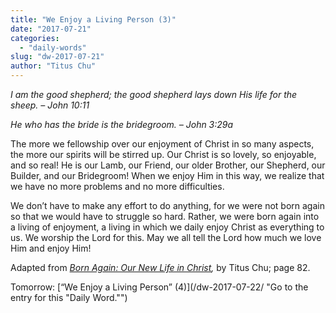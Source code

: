 ```yaml
---
title: "We Enjoy a Living Person (3)"
date: "2017-07-21"
categories: 
  - "daily-words"
slug: "dw-2017-07-21"
author: "Titus Chu"
---
```


_I am the good shepherd; the good shepherd lays down His life for the sheep._ _– John 10:11_

_He who has the bride is the bridegroom._ _– John 3:29a_

The more we fellowship over our enjoyment of Christ in so many aspects, the more our spirits will be stirred up. Our Christ is so lovely, so enjoyable, and so real! He is our Lamb, our Friend, our older Brother, our Shepherd, our Builder, and our Bridegroom! When we enjoy Him in this way, we realize that we have no more problems and no more difficulties.

We don’t have to make any effort to do anything, for we were not born again so that we would have to struggle so hard. Rather, we were born again into a living of enjoyment, a living in which we daily enjoy Christ as everything to us. We worship the Lord for this. May we all tell the Lord how much we love Him and enjoy Him!

Adapted from _[Born Again: Our New Life in Christ](/book-born-again/ "Go to the listing for this book."),_ by Titus Chu; page 82.

Tomorrow: [“We Enjoy a Living Person” (4)](/dw-2017-07-22/ "Go to the entry for this "Daily Word."")
